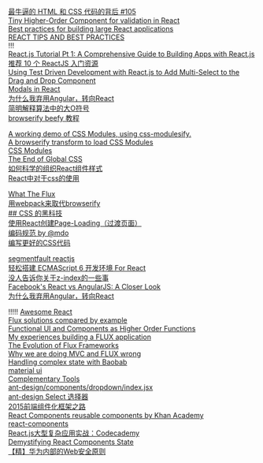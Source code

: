 [最牛逼的 HTML 和 CSS 代码的背后 #105](https://github.com/lifesinger/lifesinger.github.com/issues/105)  
[Tiny Higher-Order Component for validation in React](https://github.com/deepsweet/valya)  
[Best practices for building large React applications](http://blog.siftscience.com/blog/2015/best-practices-for-building-large-react-applications)  
[REACT TIPS AND BEST PRACTICES](http://aeflash.com/2015-02/react-tips-and-best-practices.html)  
!!!  
[React.js Tutorial Pt 1: A Comprehensive Guide to Building Apps with React.js](http://tylermcginnis.com/reactjs-tutorial-a-comprehensive-guide-to-building-apps-with-react/)  
[推荐 10 个 ReactJS 入门资源](http://www.oschina.net/translate/10-resources-to-get-you-started-with-reactjs)  
[Using Test Driven Development with React.js to Add Multi-Select to the Drag and Drop Component](https://reactjsnews.com/using-tdd-with-reactjs/)  
[Modals in React](http://reactjsnews.com/modals-in-react/)   
[为什么我弃用Angular，转向React](http://web.jobbole.com/82586/?location=35)  
[简明解释算法中的大O符号](http://blog.jobbole.com/55184/)  
[browserify beefy 教程](http://www.jianshu.com/p/a709d54bc8e0)  

[A working demo of CSS Modules, using css-modulesify.](https://github.com/css-modules/browserify-demo)  
[A browserify transform to load CSS Modules](https://github.com/css-modules/css-modulesify)  
[CSS Modules](https://github.com/css-modules/css-modules)  
[The End of Global CSS](https://medium.com/seek-ui-engineering/the-end-of-global-css-90d2a4a06284)  
[如何科学的组织React组件样式](http://segmentfault.com/a/1190000003032506)  
[React中对于css的使用](http://react-china.org/t/react-css/1844)  

[What The Flux](https://github.com/staltz/wtf/blob/master/README.md)  
[用webpack来取代browserify](http://segmentfault.com/a/1190000002490637)  
[## CSS 的黑科技](http://segmentfault.com/a/1190000003023537)  
[使用React创建Page-Loading（过渡页面）](http://segmentfault.com/a/1190000003001372)  
[编码规范 by @mdo](http://zoomzhao.github.io/code-guide/#css-nesting)  
[编写更好的CSS代码](http://web.jobbole.com/55067/)  

[segmentfault reactjs](http://segmentfault.com/t/reactjs/blogs?page=1)  
[轻松搭建 ECMAScript 6 开发环境 For React](http://segmentfault.com/a/1190000003042641)  
[没人告诉你关于z-index的一些事](http://web.jobbole.com/82884/)  
[Facebook's React vs AngularJS: A Closer Look](http://www.quora.com/Pete-Hunt/Posts/Facebooks-React-vs-AngularJS-A-Closer-Look)  
[为什么我弃用Angular，转向React](http://web.jobbole.com/82586/?location=35)  

!!!!!
[Awesome React](https://github.com/enaqx/awesome-react/blob/master/README.md#flux)  
[Flux solutions compared by example](http://pixelhunter.me/post/110248593059/flux-solutions-compared-by-example)  
[Functional UI and Components as Higher Order Functions](https://blog.risingstack.com/functional-ui-and-components-as-higher-order-functions/)  
[My experiences building a FLUX application](http://christianalfoni.github.io/javascript/2014/10/27/my-experiences-building-a-flux-application.html)  
[The Evolution of Flux Frameworks](https://medium.com/@dan_abramov/the-evolution-of-flux-frameworks-6c16ad26bb31)  
[Why we are doing MVC and FLUX wrong](http://www.christianalfoni.com/articles/2015_08_02_Why-we-are-doing-MVC-and-FLUX-wrong)  
[Handling complex state with Baobab](http://www.christianalfoni.com/articles/2015_04_26_Handling-complex-state-with-Baobab)  
[material ui](http://material-ui.com/#/components/tabs)  
[Complementary Tools](https://github.com/facebook/react/wiki/Complementary-Tools)  
[ant-design/components/dropdown/index.jsx](https://github.com/ant-design/ant-design/blob/master/components/dropdown/index.jsx)  
[ant-design Select 选择器](http://ant.design/components/select/)  
[2015前端组件化框架之路](https://github.com/xufei/blog/issues/19)  
[React Components reusable components by Khan Academy](http://khan.github.io/react-components/)  
[react-components](http://react.rocks/example/react-components)  
[React.js大型复杂应用实战：Codecademy](http://www.vccoo.com/v/c8077f)  
[Demystifying React Components State](http://www.sitepoint.com/demystifying-react-components-state/)  
[【精】华为内部的Web安全原则](http://mp.weixin.qq.com/s?__biz=MzAxMjAwMjUxNQ==&mid=207881605&idx=1&sn=2fce890233828adaa90364e3c8633f4a&scene=1&key=c468684b929d2be2e72bdeea4c902b28ce440293159aa6e868c80f0ada82f7b7bee8ee2381d94cf812e107e0c39ff9e4&ascene=0&uin=Mjc5MDYwMDk0MA%3D%3D&devicetype=iMac+MacBookPro11%2C1+OSX+OSX+10.10.3+build(14D136)&version=11020012&pass_ticket=9IxyMgqyWjsfSKw4iuGCYskt5Jd1skh5b23Jv4vjt3udF9Tx2vAI0uc2Hmk7sHqW)  
[]()  
[]()  
[]()  
[]()  
[]()  
[]()  
[]()  
[]()  
[]()  
[]()  
[]()  
[]()  
[]()  
[]()  
[]()  
[]()  
[]()  
[]()  
[]()  
[]()  
[]()  
[]()  
[]()  
[]()  
[]()  
[]()  
[]()  
[]()  
[]()  
[]()  
[]()  
[]()  
[]()  
[]()  
[]()  
[]()  
[]()  
[]()  
[]()  
[]()  
[]()  
[]()  

